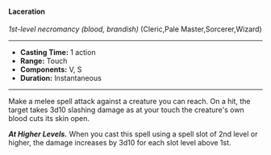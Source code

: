 #### Laceration
*1st-level necromancy* *(blood, brandish)* (Cleric,Pale Master,Sorcerer,Wizard)
___
- **Casting Time:** 1 action
- **Range:** Touch
- **Components:** V, S
- **Duration:** Instantaneous
---
Make a melee spell attack against a creature you can reach. On a hit, the target takes 3d10 slashing damage as at your touch the creature's own blood cuts its skin open.

***At Higher Levels.*** When you cast this spell using a spell slot of 2nd level or higher, the damage increases by 3d10 for each slot level above 1st.

